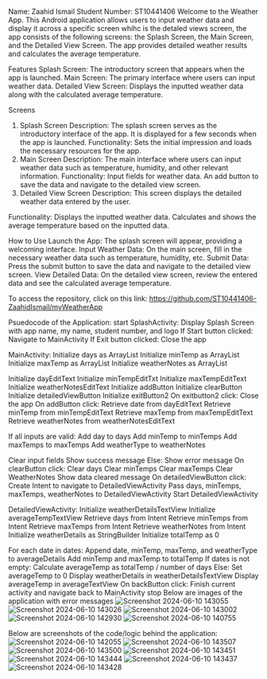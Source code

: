 
Name: Zaahid Ismail
Student Number: ST10441406
Welcome to the Weather App. This Android application allows users to input weather data and display it across a specific screen whihc is the detaled views screen, the app consists of the following screens: the Splash Screen, the Main Screen, and the Detailed View Screen. The app provides detailed weather results and calculates the average temperature.

Features
Splash Screen: The introductory screen that appears when the app is launched.
Main Screen: The primary interface where users can input weather data.
Detailed View Screen: Displays the inputted weather data along with the calculated average temperature.

Screens
1. Splash Screen
Description: The splash screen serves as the introductory interface of the app. It is displayed for a few seconds when the app is launched.
Functionality: Sets the initial impression and loads the necessary resources for the app.
2. Main Screen
Description: The main interface where users can input weather data such as temperature, humidity, and other relevant information.
Functionality:
Input fields for weather data.
An add button to save the data and navigate to the detailed view screen.
3. Detailed View Screen
Description: This screen displays the detailed weather data entered by the user.

Functionality:
Displays the inputted weather data.
Calculates and shows the average temperature based on the inputted data.

How to Use
Launch the App: The splash screen will appear, providing a welcoming interface.
Input Weather Data: On the main screen, fill in the necessary weather data such as temperature, humidity, etc.
Submit Data: Press the submit button to save the data and navigate to the detailed view screen.
View Detailed Data: On the detailed view screen, review the entered data and see the calculated average temperature.

To access the repository, click on this link: https://github.com/ST10441406-ZaahidIsmail/myWeatherApp

Psuedocode of the Application:
start
SplashActivity:
 Display Splash Screen with app name, my name, student number, and logo
 If Start button clicked:
 Navigate to MainActivity
 If Exit button clicked:
 Close the app

MainActivity:
 Initialize days as ArrayList<String>
 Initialize minTemp as ArrayList<Int>
 Initialize maxTemp as ArrayList<Int>
 Initialize weatherNotes as ArrayList<String>
 
 Initialize dayEditText
 Initialize minTempEditTxt
 Initialize maxTempEditText
 Initialize weatherNotesEditText
 Initialize addButton
 Initialize clearButton
 Initialize detailedViewButton
 Initialize exitButton2
 On exitbutton2 click:
 Close the app
 On addButton click:
 Retrieve date from dayEditText
 Retrieve minTemp from minTempEditText
 Retrieve maxTemp from maxTempEditText
 Retrieve weatherNotes from weatherNotesEditText

 If all inputs are valid:
 Add day to days
 Add minTemp to minTemps
 Add maxTemps to maxTemps
 Add weatherType to weatherNotes

 Clear input fields
 Show success message
 Else:
 Show error message
 On clearButton click:
 Clear days
 Clear minTemps
 Clear maxTemps
 Clear WeatherNotes
 Show data cleared message
 On detailedViewButton click:
 Create Intent to navigate to DetailedViewActivity
 Pass days, minTemps, maxTemps, weatherNotes to DetailedViewActivity
 Start DetailedViewActivity

DetailedViewActivity:
 Initialize weatherDetailsTextView
 Initialize averageTempTextView
 Retrieve days from Intent
 Retrieve minTemps from Intent
 Retrieve maxTemps from Intent
 Retrieve weatherNotes from Intent
 Initialize weatherDetails as StringBuilder
 Initialize totalTemp as 0

 For each date in dates:
 Append date, minTemp, maxTemp, and weatherType to averageDetails
 Add minTemp and maxTemp to totalTemp
 If dates is not empty:
 Calculate averageTemp as totalTemp / number of days
 Else:
 Set averageTemp to 0
 Display weatherDetails in weatherDetailsTextView
 Display averageTemp in averageTextView
 On backButton click:
 Finish current activity and navigate back to MainActivity
stop
Below are images of the application with error messages
![Screenshot 2024-06-10 143055](https://github.com/ST10441406-ZaahidIsmail/myWeatherApp/assets/164514640/8ccdaa79-30f8-4dcc-b3c3-dbd69922c96a)
![Screenshot 2024-06-10 143026](https://github.com/ST10441406-ZaahidIsmail/myWeatherApp/assets/164514640/3abcbd2b-07c0-48ac-a151-3b313fcebb68)
![Screenshot 2024-06-10 143002](https://github.com/ST10441406-ZaahidIsmail/myWeatherApp/assets/164514640/436b4dcd-ceee-41fb-a9de-880d9fd7ebfa)
![Screenshot 2024-06-10 142930](https://github.com/ST10441406-ZaahidIsmail/myWeatherApp/assets/164514640/2feca5f1-eea5-4148-9854-e92babb8e828)
![Screenshot 2024-06-10 140755](https://github.com/ST10441406-ZaahidIsmail/myWeatherApp/assets/164514640/101c3144-5846-4ff0-8465-bc49b9bfb8bb)

Below are screenshots of the code/logic behind the application:
![Screenshot 2024-06-10 142055](https://github.com/ST10441406-ZaahidIsmail/myWeatherApp/assets/164514640/0ba9659f-b147-4b23-8713-30bf34da03c8)
![Screenshot 2024-06-10 143507](https://github.com/ST10441406-ZaahidIsmail/myWeatherApp/assets/164514640/7f83d7ab-0f4a-4860-ac3a-f6b5fdc99a6a)
![Screenshot 2024-06-10 143500](https://github.com/ST10441406-ZaahidIsmail/myWeatherApp/assets/164514640/1e6a9ba3-cb90-4ad0-b74f-9851c4b2dc5c)
![Screenshot 2024-06-10 143451](https://github.com/ST10441406-ZaahidIsmail/myWeatherApp/assets/164514640/8ebe5cea-e042-4169-b5ac-4dcc733d08f7)
![Screenshot 2024-06-10 143444](https://github.com/ST10441406-ZaahidIsmail/myWeatherApp/assets/164514640/5b5a43b9-5e93-46a6-83cf-a7081bd89561)
![Screenshot 2024-06-10 143437](https://github.com/ST10441406-ZaahidIsmail/myWeatherApp/assets/164514640/672631b9-95bd-4083-acf5-194f14e9ddcd)
![Screenshot 2024-06-10 143428](https://github.com/ST10441406-ZaahidIsmail/myWeatherApp/assets/164514640/74c227b5-cb61-42ec-a276-c13eddb460f7)


